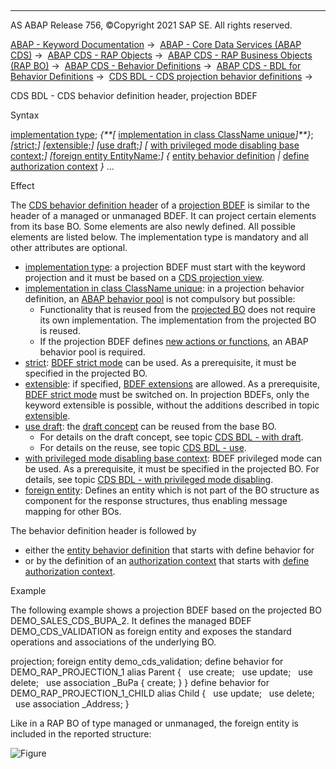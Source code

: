   

* * *

AS ABAP Release 756, ©Copyright 2021 SAP SE. All rights reserved.

[ABAP - Keyword Documentation](javascript:call_link\('abenabap.htm'\)) →  [ABAP - Core Data Services (ABAP CDS)](javascript:call_link\('abencds.htm'\)) →  [ABAP CDS - RAP Objects](javascript:call_link\('abencds_rap_objects.htm'\)) →  [ABAP CDS - RAP Business Objects (RAP BO)](javascript:call_link\('abencds_rap_business_objects.htm'\)) →  [ABAP CDS - Behavior Definitions](javascript:call_link\('abencds_bdef.htm'\)) →  [ABAP CDS - BDL for Behavior Definitions](javascript:call_link\('abenbdl.htm'\)) →  [CDS BDL - CDS projection behavior definitions](javascript:call_link\('abenbdl_projection_bo.htm'\)) → 

CDS BDL - CDS behavior definition header, projection BDEF

Syntax

[implementation type](javascript:call_link\('abenbdl_impl_type.htm'\));
*{**\[* [implementation in class ClassName unique](javascript:call_link\('abenbdl_in_class_unique.htm'\))*\]**}*;
*\[*[strict;](javascript:call_link\('abenbdl_strict.htm'\))*\]*
*\[*[extensible;](javascript:call_link\('abenbdl_extensible.htm'\))*\]*
*\[*[use draft;](javascript:call_link\('abenbdl_use_projection.htm'\))*\]*
*\[* [with privileged mode disabling base context;](javascript:call_link\('abenbdl_privileged_mode.htm'\))*\]*
*\[*[foreign entity EntityName](javascript:call_link\('abenbdl_foreign.htm'\));*\]*
*{* [entity behavior definition](javascript:call_link\('abenbdl_define_beh_projection.htm'\)) *|* [define authorization context](javascript:call_link\('abenbdl_authorization_context.htm'\)) *}*
...

Effect

The [CDS behavior definition header](javascript:call_link\('abencds_bdef_header_glosry.htm'\) "Glossary Entry") of a [projection BDEF](javascript:call_link\('abencds_proj_bdef_glosry.htm'\) "Glossary Entry") is similar to the header of a managed or unmanaged BDEF. It can project certain elements from its base BO. Some elements are also newly defined. All possible elements are listed below. The implementation type is mandatory and all other attributes are optional.

-   [implementation type](javascript:call_link\('abenbdl_impl_type.htm'\)): a projection BDEF must start with the keyword projection and it must be based on a [CDS projection view](javascript:call_link\('abencds_projection_view_glosry.htm'\) "Glossary Entry").
-   [implementation in class ClassName unique](javascript:call_link\('abenbdl_in_class_unique.htm'\)): in a projection behavior definition, an [ABAP behavior pool](javascript:call_link\('abenbehavior_pool_glosry.htm'\) "Glossary Entry") is not compulsory but possible:
    -   Functionality that is reused from the [projected BO](javascript:call_link\('abenrap_projection_bo_glosry.htm'\) "Glossary Entry") does not require its own implementation. The implementation from the projected BO is reused.
    -   If the projection BDEF defines [new actions or functions](javascript:call_link\('abenbdl_nonstandard_projection.htm'\)), an ABAP behavior pool is required.
-   [strict](javascript:call_link\('abenbdl_strict.htm'\)): [BDEF strict mode](javascript:call_link\('abenrap_strict_mode_glosry.htm'\) "Glossary Entry") can be used. As a prerequisite, it must be specified in the projected BO.
-   [extensible](javascript:call_link\('abenbdl_extensible.htm'\)): if specified, [BDEF extensions](javascript:call_link\('abenbdl_extension.htm'\)) are allowed. As a prerequisite, [BDEF strict mode](javascript:call_link\('abenbdl_strict.htm'\)) must be switched on. In projection BDEFs, only the keyword extensible is possible, without the additions described in topic [extensible](javascript:call_link\('abenbdl_extensible.htm'\)).
-   [use draft](javascript:call_link\('abenbdl_use_projection.htm'\)): the [draft concept](javascript:call_link\('abenbdl_with_draft.htm'\)) can be reused from the base BO.
    -   For details on the draft concept, see topic [CDS BDL - with draft](javascript:call_link\('abenbdl_with_draft.htm'\)).
    -   For details on the reuse, see topic [CDS BDL - use](javascript:call_link\('abenbdl_use_projection.htm'\)).
-   [with privileged mode disabling base context](javascript:call_link\('abenbdl_privileged_mode.htm'\)): BDEF privileged mode can be used. As a prerequisite, it must be specified in the projected BO. For details, see topic [CDS BDL - with privileged mode disabling](javascript:call_link\('abenbdl_privileged_mode.htm'\)).
-   [foreign entity](javascript:call_link\('abenbdl_foreign.htm'\)): Defines an entity which is not part of the BO structure as component for the response structures, thus enabling message mapping for other BOs.

The behavior definition header is followed by

-   either the [entity behavior definition](javascript:call_link\('abenbdl_define_beh_projection.htm'\)) that starts with define behavior for
-   or by the definition of an [authorization context](javascript:call_link\('abencds_auth_context_glosry.htm'\) "Glossary Entry") that starts with [define authorization context](javascript:call_link\('abenbdl_authorization_context.htm'\)).

Example

The following example shows a projection BDEF based on the projected BO DEMO\_SALES\_CDS\_BUPA\_2. It defines the managed BDEF DEMO\_CDS\_VALIDATION as foreign entity and exposes the standard operations and associations of the underlying BO.

projection;
foreign entity demo\_cds\_validation;
define behavior for DEMO\_RAP\_PROJECTION\_1 alias Parent
{
  use create;
  use update;
  use delete;
  use association \_BuPa { create; }
}
define behavior for DEMO\_RAP\_PROJECTION\_1\_CHILD alias Child
{
  use update;
  use delete;
  use association \_Address;
}

Like in a RAP BO of type managed or unmanaged, the foreign entity is included in the reported structure:

![Figure](oreign_in_projection.jpg)